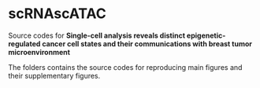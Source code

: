 # scRNAscATAC
Source codes for **Single-cell analysis reveals distinct epigenetic-regulated cancer cell states and their communications with breast tumor microenvironment**

The folders contains the source codes for reproducing main figures and their supplementary figures.
